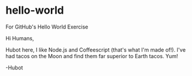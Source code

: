# hello-world
For GitHub's Hello World Exercise

Hi Humans,

Hubot here, I like Node.js and Coffeescript (that's what I'm made of!).
I've had tacos on the Moon and find them far superior to Earth tacos. Yum!

-Hubot
